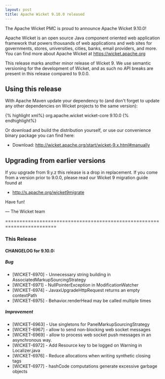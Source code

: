 ```yaml
---
layout: post
title: Apache Wicket 9.10.0 released
---
```

The Apache Wicket PMC is proud to announce Apache Wicket 9.10.0!

Apache Wicket is an open source Java component oriented web application
framework that powers thousands of web applications and web sites for
governments, stores, universities, cities, banks, email providers, and
more. You can find more about Apache Wicket at https://wicket.apache.org

This release marks another minor release of Wicket 9. We
use semantic versioning for the development of Wicket, and as such no
API breaks are present in this release compared to 9.0.0.

Using this release
------------------

With Apache Maven update your dependency to (and don't forget to
update any other dependencies on Wicket projects to the same version):

{% highlight xml%}
<dependency>
    <groupId>org.apache.wicket</groupId>
    <artifactId>wicket-core</artifactId>
    <version>9.10.0</version>
</dependency>
{% endhighlight%}

Or download and build the distribution yourself, or use our
convenience binary package you can find here:

 * Download: http://wicket.apache.org/start/wicket-9.x.html#manually

<!--more-->

Upgrading from earlier versions
-------------------------------

If you upgrade from 9.y.z this release is a drop in replacement. If
you come from a version prior to 9.0.0, please read our Wicket 9
migration guide found at

 * http://s.apache.org/wicket9migrate

Have fun!

— The Wicket team


========================================================================

### This Release

#### CHANGELOG for 9.10.0:
    
##### Bug

 * [WICKET-6970] - Unnecessary string building in AssociatedMarkupSourcingStrategy
 * [WICKET-6971] - NullPointerException in ModificationWatcher
 * [WICKET-6974] - JavaxUpgradeHttpRequest returns an empty contextPath
 * [WICKET-6975] - Behavior.renderHead may be called multiple times

##### Improvement

 * [WICKET-6963] - Use singletons for PanelMarkupSourcingStrategy
 * [WICKET-6967] - allow to send non-blocking web socket messages
 * [WICKET-6969] - allow to process web socket push messages in an asynchronous way.
 * [WICKET-6972] - Add Resource key to be logged on Warning in Localizer.java
 * [WICKET-6976] - Reduce allocations when writing synthetic closing tags
 * [WICKET-6977] - hashCode computations generate excessive garbage objects

